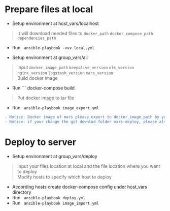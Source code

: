 # Prepare files at local
* Setup environment at host_vars/localhost
> It will download needed files to `docker_path` `docker_compose_path` `dependencies_path`

* Run ``` ansible-playbook -vvv local.yml```

* Setup environment at group_vars/all
> Input `docker_image_path` `keepalive_version` `elk_version` `nginx_version` `logstash_version` `mars_version` <br> 
> Build docker image
* Run ``` docker-compose build
> Put docker image to tar file
* Run ``` ansible-playbook image_export.yml```
````diff
- Notice: Docker image of mars please export to docker_image_path by yourself
- Notice: if your change the git downlod folder mars-deploy, please also modify the docker image name in image_export.yml. The builded docker imaged name will have folder name as prefix
````

# Deploy to server
* Setup environment at group_vars/deploy
> Input your files location at local and the file location where you want to deploy <br>
> Modify hosts to specify which host to deploy
* According hosts create docker-compose config under host_vars directory
* Run ``` ansible-playbook deploy.yml```
* Run ``` ansible-playbook image_import.yml```
